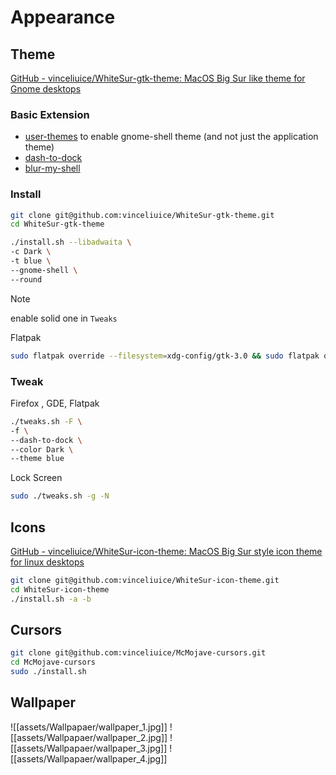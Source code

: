 # Appearance

## Theme

[GitHub - vinceliuice/WhiteSur-gtk-theme: MacOS Big Sur like theme for Gnome desktops](https://github.com/vinceliuice/WhiteSur-gtk-theme)

### Basic Extension

- [user-themes](https://extensions.gnome.org/extension/19/user-themes/) to enable gnome-shell theme (and not just the application theme)
- [dash-to-dock](https://extensions.gnome.org/extension/307/dash-to-dock)
- [blur-my-shell](https://extensions.gnome.org/extension/3193/blur-my-shell)

### Install

```bash
git clone git@github.com:vinceliuice/WhiteSur-gtk-theme.git
cd WhiteSur-gtk-theme
```

```bash
./install.sh --libadwaita \
-c Dark \
-t blue \
--gnome-shell \
--round 
```

> [!NOTE]
> enable solid one in `Tweaks`

Flatpak

```bash
sudo flatpak override --filesystem=xdg-config/gtk-3.0 && sudo flatpak override --filesystem=xdg-config/gtk-4.0
```

### Tweak

Firefox , GDE, Flatpak

```bash
./tweaks.sh -F \
-f \
--dash-to-dock \
--color Dark \
--theme blue
```

Lock Screen

```bash
sudo ./tweaks.sh -g -N
```

## Icons

[GitHub - vinceliuice/WhiteSur-icon-theme: MacOS Big Sur style icon theme for linux desktops](https://github.com/vinceliuice/WhiteSur-icon-theme)

```bash
git clone git@github.com:vinceliuice/WhiteSur-icon-theme.git
cd WhiteSur-icon-theme 
./install.sh -a -b
```

## Cursors

```bash
git clone git@github.com:vinceliuice/McMojave-cursors.git
cd McMojave-cursors
sudo ./install.sh
```


## Wallpaper

![[assets/Wallpapaer/wallpaper_1.jpg]]
![[assets/Wallpapaer/wallpaper_2.jpg]]
![[assets/Wallpapaer/wallpaper_3.jpg]]
![[assets/Wallpapaer/wallpaper_4.jpg]]
